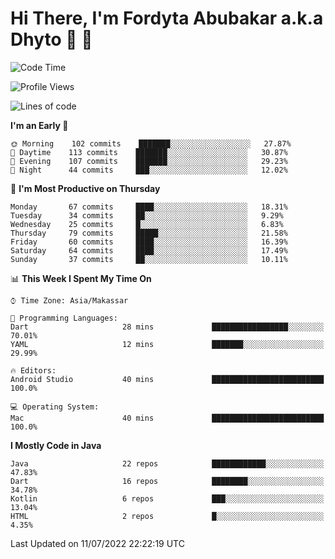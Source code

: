 # Hi There, I'm Fordyta Abubakar a.k.a Dhyto 👋 👋 

<!--
**DhytoDev/dhytodev** is a ✨ _special_ ✨ repository because its `README.md` (this file) appears on your GitHub profile.

Here are some ideas to get you started:

- 🔭 I’m currently working on ...
- 🌱 I’m currently learning ...
- 👯 I’m looking to collaborate on ...
- 🤔 I’m looking for help with ...
- 💬 Ask me about ...
- 📫 How to reach me: ...
- 😄 Pronouns: ...
- ⚡ Fun fact: ...
-->

<!--START_SECTION:waka-->
![Code Time](http://img.shields.io/badge/Code%20Time-0%20secs-blue)

![Profile Views](http://img.shields.io/badge/Profile%20Views-0-blue)

![Lines of code](https://img.shields.io/badge/From%20Hello%20World%20I%27ve%20Written-134%20Thousand%20lines%20of%20code-blue)

**I'm an Early 🐤** 

```text
🌞 Morning    102 commits    ███████░░░░░░░░░░░░░░░░░░   27.87% 
🌆 Daytime    113 commits    ███████░░░░░░░░░░░░░░░░░░   30.87% 
🌃 Evening    107 commits    ███████░░░░░░░░░░░░░░░░░░   29.23% 
🌙 Night      44 commits     ███░░░░░░░░░░░░░░░░░░░░░░   12.02%

```
📅 **I'm Most Productive on Thursday** 

```text
Monday       67 commits     ████░░░░░░░░░░░░░░░░░░░░░   18.31% 
Tuesday      34 commits     ██░░░░░░░░░░░░░░░░░░░░░░░   9.29% 
Wednesday    25 commits     █░░░░░░░░░░░░░░░░░░░░░░░░   6.83% 
Thursday     79 commits     █████░░░░░░░░░░░░░░░░░░░░   21.58% 
Friday       60 commits     ████░░░░░░░░░░░░░░░░░░░░░   16.39% 
Saturday     64 commits     ████░░░░░░░░░░░░░░░░░░░░░   17.49% 
Sunday       37 commits     ██░░░░░░░░░░░░░░░░░░░░░░░   10.11%

```


📊 **This Week I Spent My Time On** 

```text
⌚︎ Time Zone: Asia/Makassar

💬 Programming Languages: 
Dart                     28 mins             █████████████████░░░░░░░░   70.01% 
YAML                     12 mins             ███████░░░░░░░░░░░░░░░░░░   29.99%

🔥 Editors: 
Android Studio           40 mins             █████████████████████████   100.0%

💻 Operating System: 
Mac                      40 mins             █████████████████████████   100.0%

```

**I Mostly Code in Java** 

```text
Java                     22 repos            ████████████░░░░░░░░░░░░░   47.83% 
Dart                     16 repos            ████████░░░░░░░░░░░░░░░░░   34.78% 
Kotlin                   6 repos             ███░░░░░░░░░░░░░░░░░░░░░░   13.04% 
HTML                     2 repos             █░░░░░░░░░░░░░░░░░░░░░░░░   4.35%

```



 Last Updated on 11/07/2022 22:22:19 UTC
<!--END_SECTION:waka-->
